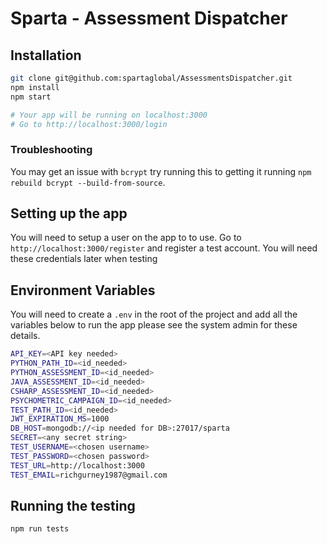 # Sparta - Assessment Dispatcher

## Installation

```bash
git clone git@github.com:spartaglobal/AssessmentsDispatcher.git
npm install
npm start

# Your app will be running on localhost:3000
# Go to http://localhost:3000/login
```

### Troubleshooting
You may get an issue with `bcrypt` try running this to getting it running `npm rebuild bcrypt --build-from-source`.

## Setting up the app

You will need to setup a user on the app to to use. Go to `http://localhost:3000/register` and register a test account. You will need these credentials later when testing

## Environment Variables

You will need to create a `.env` in the root of the project and add all the variables below to run the app please see the system admin for these details.

```bash
API_KEY=<API key needed>
PYTHON_PATH_ID=<id_needed>
PYTHON_ASSESSMENT_ID=<id_needed>
JAVA_ASSESSMENT_ID=<id_needed>
CSHARP_ASSESSMENT_ID=<id_needed>
PSYCHOMETRIC_CAMPAIGN_ID=<id_needed>
TEST_PATH_ID=<id_needed>
JWT_EXPIRATION_MS=1000
DB_HOST=mongodb://<ip needed for DB>:27017/sparta
SECRET=<any secret string>
TEST_USERNAME=<chosen username>
TEST_PASSWORD=<chosen password>
TEST_URL=http://localhost:3000
TEST_EMAIL=richgurney1987@gmail.com
```

## Running the testing

```bash
npm run tests
```
